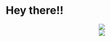 # Hey there!!

<html>
  <head>
  </head>
  <body>
    <div align='center'>
      <img src='http://github-readme-streak-stats.herokuapp.com?user=Rafael-Urei&theme=react&hide_border=true&border_radius=15&background=2D2C6F'></img>
    </div>
    <div align='center'>
      <img src='https://github-readme-stats.vercel.app/api/top-langs/?username=Rafael-Urei&layout=compact'></img>
    </div>
  </body>
</html>

